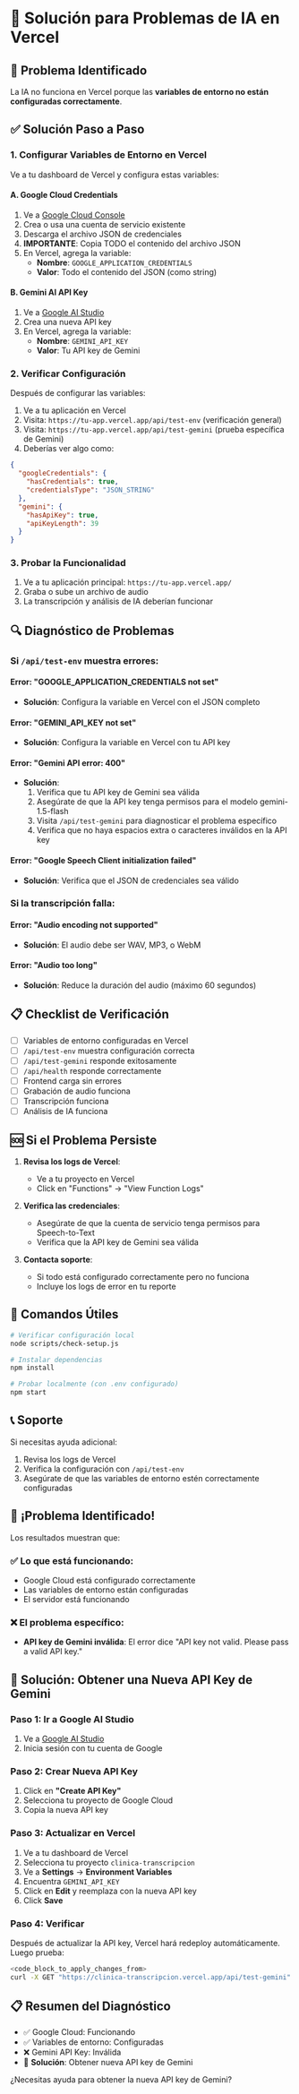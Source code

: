 # 🔧 Solución para Problemas de IA en Vercel

## 🚨 Problema Identificado
La IA no funciona en Vercel porque las **variables de entorno no están configuradas correctamente**.

## ✅ Solución Paso a Paso

### 1. Configurar Variables de Entorno en Vercel

Ve a tu dashboard de Vercel y configura estas variables:

#### A. Google Cloud Credentials
1. Ve a [Google Cloud Console](https://console.cloud.google.com/)
2. Crea o usa una cuenta de servicio existente
3. Descarga el archivo JSON de credenciales
4. **IMPORTANTE**: Copia TODO el contenido del archivo JSON
5. En Vercel, agrega la variable:
   - **Nombre**: `GOOGLE_APPLICATION_CREDENTIALS`
   - **Valor**: Todo el contenido del JSON (como string)

#### B. Gemini AI API Key
1. Ve a [Google AI Studio](https://makersuite.google.com/app/apikey)
2. Crea una nueva API key
3. En Vercel, agrega la variable:
   - **Nombre**: `GEMINI_API_KEY`
   - **Valor**: Tu API key de Gemini

### 2. Verificar Configuración

Después de configurar las variables:

1. Ve a tu aplicación en Vercel
2. Visita: `https://tu-app.vercel.app/api/test-env` (verificación general)
3. Visita: `https://tu-app.vercel.app/api/test-gemini` (prueba específica de Gemini)
4. Deberías ver algo como:
```json
{
  "googleCredentials": {
    "hasCredentials": true,
    "credentialsType": "JSON_STRING"
  },
  "gemini": {
    "hasApiKey": true,
    "apiKeyLength": 39
  }
}
```

### 3. Probar la Funcionalidad

1. Ve a tu aplicación principal: `https://tu-app.vercel.app/`
2. Graba o sube un archivo de audio
3. La transcripción y análisis de IA deberían funcionar

## 🔍 Diagnóstico de Problemas

### Si `/api/test-env` muestra errores:

#### Error: "GOOGLE_APPLICATION_CREDENTIALS not set"
- **Solución**: Configura la variable en Vercel con el JSON completo

#### Error: "GEMINI_API_KEY not set"
- **Solución**: Configura la variable en Vercel con tu API key

#### Error: "Gemini API error: 400"
- **Solución**: 
  1. Verifica que tu API key de Gemini sea válida
  2. Asegúrate de que la API key tenga permisos para el modelo gemini-1.5-flash
  3. Visita `/api/test-gemini` para diagnosticar el problema específico
  4. Verifica que no haya espacios extra o caracteres inválidos en la API key

#### Error: "Google Speech Client initialization failed"
- **Solución**: Verifica que el JSON de credenciales sea válido

### Si la transcripción falla:

#### Error: "Audio encoding not supported"
- **Solución**: El audio debe ser WAV, MP3, o WebM

#### Error: "Audio too long"
- **Solución**: Reduce la duración del audio (máximo 60 segundos)

## 📋 Checklist de Verificación

- [ ] Variables de entorno configuradas en Vercel
- [ ] `/api/test-env` muestra configuración correcta
- [ ] `/api/test-gemini` responde exitosamente
- [ ] `/api/health` responde correctamente
- [ ] Frontend carga sin errores
- [ ] Grabación de audio funciona
- [ ] Transcripción funciona
- [ ] Análisis de IA funciona

## 🆘 Si el Problema Persiste

1. **Revisa los logs de Vercel**:
   - Ve a tu proyecto en Vercel
   - Click en "Functions" → "View Function Logs"

2. **Verifica las credenciales**:
   - Asegúrate de que la cuenta de servicio tenga permisos para Speech-to-Text
   - Verifica que la API key de Gemini sea válida

3. **Contacta soporte**:
   - Si todo está configurado correctamente pero no funciona
   - Incluye los logs de error en tu reporte

## 🎯 Comandos Útiles

```bash
# Verificar configuración local
node scripts/check-setup.js

# Instalar dependencias
npm install

# Probar localmente (con .env configurado)
npm start
```

## 📞 Soporte

Si necesitas ayuda adicional:
1. Revisa los logs de Vercel
2. Verifica la configuración con `/api/test-env`
3. Asegúrate de que las variables de entorno estén correctamente configuradas 

## 🎯 **¡Problema Identificado!**

Los resultados muestran que:

### ✅ **Lo que está funcionando:**
- Google Cloud está configurado correctamente
- Las variables de entorno están configuradas
- El servidor está funcionando

### ❌ **El problema específico:**
- **API key de Gemini inválida**: El error dice "API key not valid. Please pass a valid API key."

## 🔧 **Solución: Obtener una Nueva API Key de Gemini**

### Paso 1: Ir a Google AI Studio
1. Ve a [Google AI Studio](https://makersuite.google.com/app/apikey)
2. Inicia sesión con tu cuenta de Google

### Paso 2: Crear Nueva API Key
1. Click en **"Create API Key"**
2. Selecciona tu proyecto de Google Cloud
3. Copia la nueva API key

### Paso 3: Actualizar en Vercel
1. Ve a tu dashboard de Vercel
2. Selecciona tu proyecto `clinica-transcripcion`
3. Ve a **Settings** → **Environment Variables**
4. Encuentra `GEMINI_API_KEY`
5. Click en **Edit** y reemplaza con la nueva API key
6. Click **Save**

### Paso 4: Verificar
Después de actualizar la API key, Vercel hará redeploy automáticamente. Luego prueba:

```bash
<code_block_to_apply_changes_from>
curl -X GET "https://clinica-transcripcion.vercel.app/api/test-gemini"
```

## 📋 **Resumen del Diagnóstico**

- ✅ Google Cloud: Funcionando
- ✅ Variables de entorno: Configuradas
- ❌ Gemini API Key: Inválida
- 🔧 **Solución**: Obtener nueva API key de Gemini

¿Necesitas ayuda para obtener la nueva API key de Gemini? 